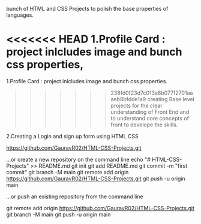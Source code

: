 bunch of HTML and CSS Projects to polish the base properties of languages.

<<<<<<< HEAD
1.Profile Card : project inlcludes image and bunch css properties,
=======
1.Profile Card : project inlcludes image and bunch css properties.

> > > > > > > 238fd0f23d7c013a8b077f2701aaaeb8bfdde1a9
> > > > > > > creating Base level projects for the clear understanding of Front End and to understand core concepts of front to develope the skills.

2.Creating a Login and sign up form using HTML CSS

https://github.com/GauravR02/HTML-CSS-Projects.git

…or create a new repository on the command line
echo "# HTML-CSS-Projects" >> README.md
git init
git add README.md
git commit -m "first commit"
git branch -M main
git remote add origin https://github.com/GauravR02/HTML-CSS-Projects.git
git push -u origin main

…or push an existing repository from the command line

git remote add origin https://github.com/GauravR02/HTML-CSS-Projects.git
git branch -M main
git push -u origin main

